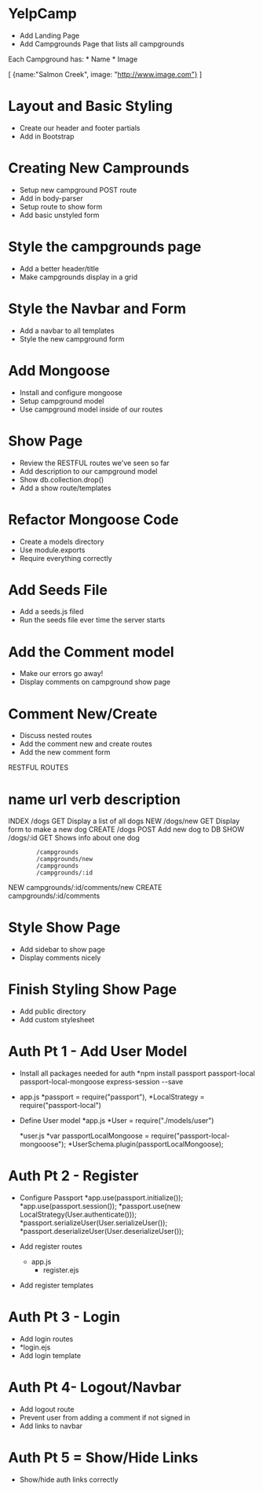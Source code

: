 # YelpCamp

* Add Landing Page
* Add Campgrounds Page that lists all campgrounds

Each Campground has:
    * Name
    * Image
    
[
    {name:"Salmon Creek", image: "http://www.image.com"}
]

# Layout and Basic Styling
* Create our header and footer partials
* Add in Bootstrap

# Creating New Camprounds
* Setup new campground POST route
* Add in body-parser
* Setup route to show form
* Add basic unstyled form

# Style the campgrounds page
* Add a better header/title
* Make campgrounds display in a grid

# Style the Navbar and Form
* Add a navbar to all templates
* Style the new campground form

# Add Mongoose
* Install and configure mongoose
* Setup campground model
* Use campground model inside of our routes

# Show Page
* Review the RESTFUL routes we've seen so far
* Add description to our campground model
* Show db.collection.drop()
* Add a show route/templates

# Refactor Mongoose Code
* Create a models directory
* Use module.exports
* Require everything correctly

# Add Seeds File
* Add a seeds.js filed
* Run the seeds file ever time the server starts

# Add the Comment model
* Make our errors go away!
* Display comments on campground show page

# Comment New/Create
* Discuss nested routes
* Add the comment new and create routes
* Add the new comment form

RESTFUL ROUTES

name        url         verb    description
=============================================================
INDEX       /dogs       GET     Display a list of all dogs
NEW         /dogs/new   GET     Display form to make a new dog
CREATE      /dogs       POST    Add new dog to DB
SHOW        /dogs/:id   GET     Shows info about one dog

            /campgrounds
            /campgrounds/new
            /campgrounds
            /campgrounds/:id
            
NEW        campgrounds/:id/comments/new
CREATE     campgrounds/:id/comments

# Style Show Page
* Add sidebar to show page
* Display comments nicely

# Finish Styling Show Page
* Add public directory
* Add custom stylesheet

# Auth Pt 1 - Add User Model
* Install all packages needed for auth
    *npm install passport passport-local passport-local-mongoose express-session --save 

* app.js
    *passport = require("passport"),
    *LocalStrategy = require("passport-local") 

* Define User model
    *app.js
        *User = require("./models/user")
    
    *user.js
        *var passportLocalMongoose = require("passport-local-mongooose");
        *UserSchema.plugin(passportLocalMongoose);

# Auth Pt 2 - Register
* Configure Passport
    *app.use(passport.initialize());
    *app.use(passport.session());
    *passport.use(new LocalStrategy(User.authenticate()));
    *passport.serializeUser(User.serializeUser());
    *passport.deserializeUser(User.deserializeUser());
    
* Add register routes
    * app.js
        * register.ejs
* Add register templates

# Auth Pt 3 - Login
* Add login routes
*   *login.ejs
* Add login template

# Auth Pt 4- Logout/Navbar
* Add logout route
* Prevent user from adding a comment if not signed in
* Add links to navbar

# Auth Pt 5 = Show/Hide Links
* Show/hide auth links correctly